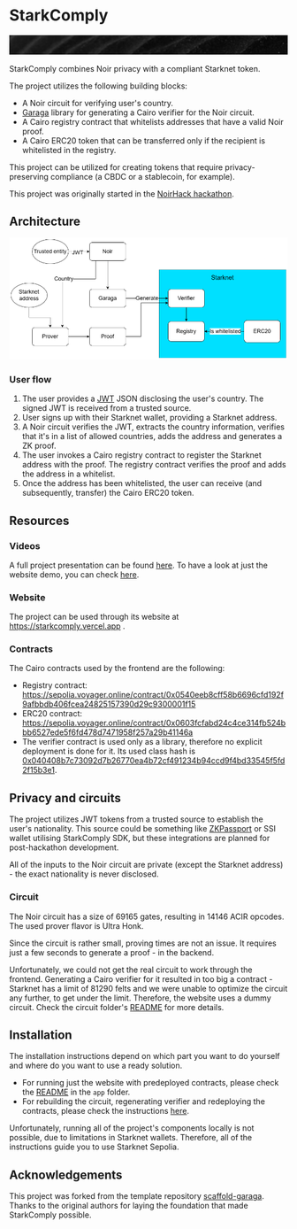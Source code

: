 # StarkComply

![](noirhack-bg.png)

StarkComply combines Noir privacy with a compliant Starknet token.

The project utilizes the following building blocks:
- A Noir circuit for verifying user's country.
- [Garaga](https://github.com/keep-starknet-strange/garaga) library for generating a Cairo verifier for the Noir circuit.
- A Cairo registry contract that whitelists addresses that have a valid Noir proof.
- A Cairo ERC20 token that can be transferred only if the recipient is whitelisted in the registry.

This project can be utilized for creating tokens that require privacy-preserving compliance (a CBDC or a stablecoin, for example).

This project was originally started in the [NoirHack hackathon](https://www.noirhack.com/).

## Architecture

![Usage Flow](./noirhack-flow.png)

### User flow

1. The user provides a [JWT](https://jwt.io/) JSON disclosing the user's country. The signed JWT is received from a trusted source.
1. User signs up with their Starknet wallet, providing a Starknet address.
1. A Noir circuit verifies the JWT, extracts the country information, verifies that it's in a list of allowed countries, adds the address and generates a ZK proof.
1. The user invokes a Cairo registry contract to register the Starknet address with the proof. The registry contract verifies the proof and adds the address in a whitelist.
1. Once the address has been whitelisted, the user can receive (and subsequently, transfer) the Cairo ERC20 token.

## Resources

### Videos

A full project presentation can be found [here](https://www.youtube.com/watch?v=24VoE2341i4). To have a look at just the website demo, you can check [here](https://www.youtube.com/watch?v=bVqy2nINLAw).

### Website

The project can be used through its website at https://starkcomply.vercel.app .

### Contracts

The Cairo contracts used by the frontend are the following:
- Registry contract: https://sepolia.voyager.online/contract/0x0540eeb8cff58b6696cfd192f9afbbdb406fcea24825157390d29c9300001f15
- ERC20 contract: https://sepolia.voyager.online/contract/0x0603fcfabd24c4ce314fb524bbb6527ede5f6fd478d7471958f257a29b41146a
- The verifier contract is used only as a library, therefore no explicit deployment is done for it. Its used class hash is [0x040408b7c73092d7b26770ea4b72cf491234b94ccd9f4bd33545f5fd2f15b3e1](https://sepolia.voyager.online/class/0x040408b7c73092d7b26770ea4b72cf491234b94ccd9f4bd33545f5fd2f15b3e1).

## Privacy and circuits

The project utilizes JWT tokens from a trusted source to establish the user's nationality. This source could be something like [ZKPassport](https://github.com/zkpassport) or SSI wallet utilising StarkComply SDK, but these integrations are planned for post-hackathon development.

All of the inputs to the Noir circuit are private (except the Starknet address) - the exact nationality is never disclosed.

### Circuit

The Noir circuit has a size of 69165 gates, resulting in 14146 ACIR opcodes. The used prover flavor is Ultra Honk.

Since the circuit is rather small, proving times are not an issue. It requires just a few seconds to generate a proof - in the backend.

Unfortunately, we could not get the real circuit to work through the frontend. Generating a Cairo verifier for it resulted in too big a contract - Starknet has a limit of 81290 felts and we were unable to optimize the circuit any further, to get under the limit. Therefore, the website uses a dummy circuit. Check the circuit folder's [README](/circuit/README.md) for more details.

## Installation

The installation instructions depend on which part you want to do yourself and where do you want to use a ready solution.

- For running just the website with predeployed contracts, please check the [README](/app/README.md) in the `app` folder.
- For rebuilding the circuit, regenerating verifier and redeploying the contracts, please check the instructions [here](INSTALLATION.md).

Unfortunately, running all of the project's components locally is not possible, due to limitations in Starknet wallets. Therefore, all of the instructions guide you to use Starknet Sepolia.

## Acknowledgements

This project was forked from the template repository [scaffold-garaga](https://github.com/m-kus/scaffold-garaga). Thanks to the original authors for laying the foundation that made StarkComply possible.
